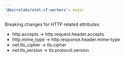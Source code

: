 ```yaml
---
'@microlabs/otel-cf-workers': major
---
```


Breaking changes for HTTP related attributes

- http.accepts -> http.request.header.accepts
- http.mime_type -> http.response.header.mime-type
- net.tls_cipher -> tls.cipher
- net.tls_version -> tls.protocol.version
